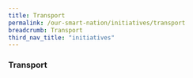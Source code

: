 ```yaml
---
title: Transport
permalink: /our-smart-nation/initiatives/transport
breadcrumb: Transport
third_nav_title: "initiatives"
---
```

### **Transport**
